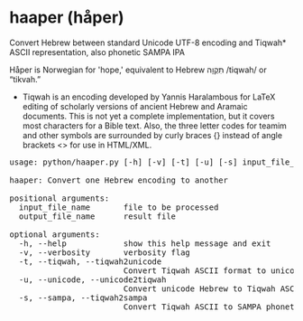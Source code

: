 haaper (håper)
======

Convert Hebrew between standard Unicode UTF-8 encoding and Tiqwah* ASCII representation, also phonetic SAMPA IPA

Håper is Norwegian for 'hope,' equivalent to Hebrew תִקְוָה /tiqwah/ or &ldquo;tikvah.&rdquo;

* Tiqwah is an encoding developed by Yannis Haralambous for LaTeX editing of scholarly versions of ancient Hebrew and Aramaic documents. This is not yet a complete implementation, but it covers most characters for a Bible text. Also, the three letter codes for teamim and other symbols are surrounded by curly braces {} instead of angle brackets &lt;&gt; for use in HTML/XML.

<pre>
usage: python/haaper.py [-h] [-v] [-t] [-u] [-s] input_file_name output_file_name

haaper: Convert one Hebrew encoding to another

positional arguments:
  input_file_name       file to be processed
  output_file_name      result file

optional arguments:
  -h, --help            show this help message and exit
  -v, --verbosity       verbosity flag
  -t, --tiqwah, --tiqwah2unicode
                        Convert Tiqwah ASCII format to unicode Hebrew
  -u, --unicode, --unicode2tiqwah
                        Convert unicode Hebrew to Tiqwah ASCII
  -s, --sampa, --tiqwah2sampa
                        Convert Tiqwah ASCII to SAMPA phonetic ASCII
</pre>
